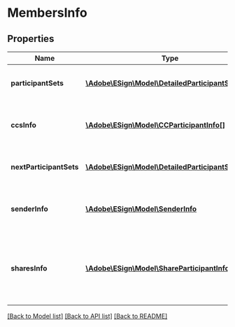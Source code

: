 # MembersInfo

## Properties
Name | Type | Description | Notes
------------ | ------------- | ------------- | -------------
**participantSets** | [**\Adobe\ESign\Model\DetailedParticipantSetInfo[]**](DetailedParticipantSetInfo.md) | Information about the participant Sets. | [optional] 
**ccsInfo** | [**\Adobe\ESign\Model\CCParticipantInfo[]**](CCParticipantInfo.md) | Information of CC participants of the agreement. | [optional] 
**nextParticipantSets** | [**\Adobe\ESign\Model\DetailedParticipantSetInfo[]**](DetailedParticipantSetInfo.md) | Information of next participant sets. | [optional] 
**senderInfo** | [**\Adobe\ESign\Model\SenderInfo**](SenderInfo.md) | Information of the sender of the agreement. | [optional] 
**sharesInfo** | [**\Adobe\ESign\Model\ShareParticipantInfo[]**](ShareParticipantInfo.md) | Information of the participants with whom the agreement has been shared. | [optional] 

[[Back to Model list]](../README.md#documentation-for-models) [[Back to API list]](../README.md#documentation-for-api-endpoints) [[Back to README]](../README.md)


